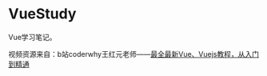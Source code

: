 # VueStudy
Vue学习笔记。

视频资源来自：b站coderwhy王红元老师——[最全最新Vue、Vuejs教程，从入门到精通](https://www.bilibili.com/video/BV15741177Eh)
